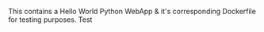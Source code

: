 This contains a Hello World Python WebApp & it's corresponding Dockerfile for testing purposes. Test

